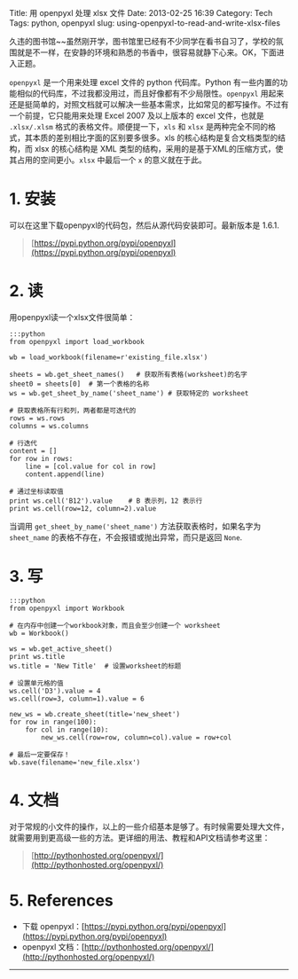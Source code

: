 Title: 用 openpyxl 处理 xlsx 文件
Date: 2013-02-25 16:39
Category: Tech
Tags: python, openpyxl
slug: using-openpyxl-to-read-and-write-xlsx-files


久违的图书馆~~虽然刚开学，图书馆里已经有不少同学在看书自习了，学校的氛围就是不一样，在安静的环境和熟悉的书香中，很容易就静下心来。OK，下面进入正题。

`openpyxl` 是一个用来处理 excel 文件的 python 代码库。Python 有一些内置的功能相似的代码库，不过我都没用过，而且好像都有不少局限性。`openpyxl` 用起来还是挺简单的，对照文档就可以解决一些基本需求，比如常见的都写操作。不过有一个前提，它只能用来处理 Excel 2007 及以上版本的 excel 文件，也就是 `.xlsx/.xlsm` 格式的表格文件。顺便提一下，`xls` 和 `xlsx` 是两种完全不同的格式，其本质的差别相比字面的区别要多很多。xls 的核心结构是复合文档类型的结构，而 xlsx 的核心结构是 XML 类型的结构，采用的是基于XML的压缩方式，使其占用的空间更小。`xlsx` 中最后一个 `x` 的意义就在于此。

# 1. 安装

可以在这里下载openpyxl的代码包，然后从源代码安装即可。最新版本是 1.6.1.

> [https://pypi.python.org/pypi/openpyxl](https://pypi.python.org/pypi/openpyxl)

# 2. 读

用openpyxl读一个xlsx文件很简单：

    :::python
    from openpyxl import load_workbook
     
    wb = load_workbook(filename=r'existing_file.xlsx')
     
    sheets = wb.get_sheet_names()   # 获取所有表格(worksheet)的名字
    sheet0 = sheets[0]  # 第一个表格的名称
    ws = wb.get_sheet_by_name('sheet_name') # 获取特定的 worksheet
     
    # 获取表格所有行和列，两者都是可迭代的
    rows = ws.rows
    columns = ws.columns
     
    # 行迭代
    content = []
    for row in rows:
        line = [col.value for col in row]
        content.append(line)
     
    # 通过坐标读取值
    print ws.cell('B12').value    # B 表示列，12 表示行
    print ws.cell(row=12, column=2).value
    
当调用 `get_sheet_by_name('sheet_name')` 方法获取表格时，如果名字为 `sheet_name` 的表格不存在，不会报错或抛出异常，而只是返回 `None`.

# 3. 写

    :::python
    from openpyxl import Workbook
     
    # 在内存中创建一个workbook对象，而且会至少创建一个 worksheet
    wb = Workbook()
     
    ws = wb.get_active_sheet()
    print ws.title
    ws.title = 'New Title'  # 设置worksheet的标题
     
    # 设置单元格的值
    ws.cell('D3').value = 4
    ws.cell(row=3, column=1).value = 6
     
    new_ws = wb.create_sheet(title='new_sheet')
    for row in range(100):
        for col in range(10):
            new_ws.cell(row=row, column=col).value = row+col
     
    # 最后一定要保存！
    wb.save(filename='new_file.xlsx')

# 4. 文档

对于常规的小文件的操作，以上的一些介绍基本是够了。有时候需要处理大文件，就需要用到更高级一些的方法。更详细的用法、教程和API文档请参考这里：

> [http://pythonhosted.org/openpyxl/](http://pythonhosted.org/openpyxl/)


# 5. References

- 下载 openpyxl：[https://pypi.python.org/pypi/openpyxl](https://pypi.python.org/pypi/openpyxl)
- openpyxl 文档：[http://pythonhosted.org/openpyxl/](http://pythonhosted.org/openpyxl/)

----
